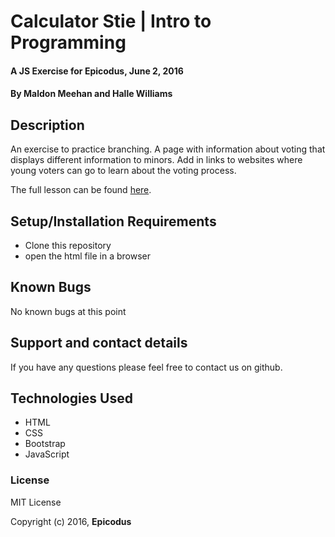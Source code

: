 # Calculator Stie | Intro to Programming

#### A JS Exercise for Epicodus, June 2, 2016

#### By **Maldon Meehan and Halle Williams**

## Description
An exercise to practice branching. A page with information about voting that displays different information to minors. Add in links to websites where young voters can go to learn about the voting process.

The full lesson can be found
<a href="https://www.learnhowtoprogram.com/intro-to-programming/javascript-and-jquery-c950c9ce-679c-4678-ab1f-11881b766e22/practice-branching">here</a>.


## Setup/Installation Requirements

* Clone this repository
* open the html file in a browser

## Known Bugs

No known bugs at this point

## Support and contact details

If you have any questions please feel free to contact us on github.

## Technologies Used

* HTML
* CSS
* Bootstrap
* JavaScript

### License

MIT License

Copyright (c) 2016, **Epicodus**
